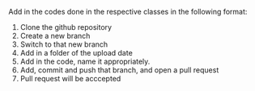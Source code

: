 Add in the codes done in the respective classes in the following format:

1) Clone the github repository
2) Create a new branch
3) Switch to that new branch
4) Add in a folder of the upload date
5) Add in the code, name it appropriately.
6) Add, commit and push that branch, and open a pull request
7) Pull request will be acccepted
